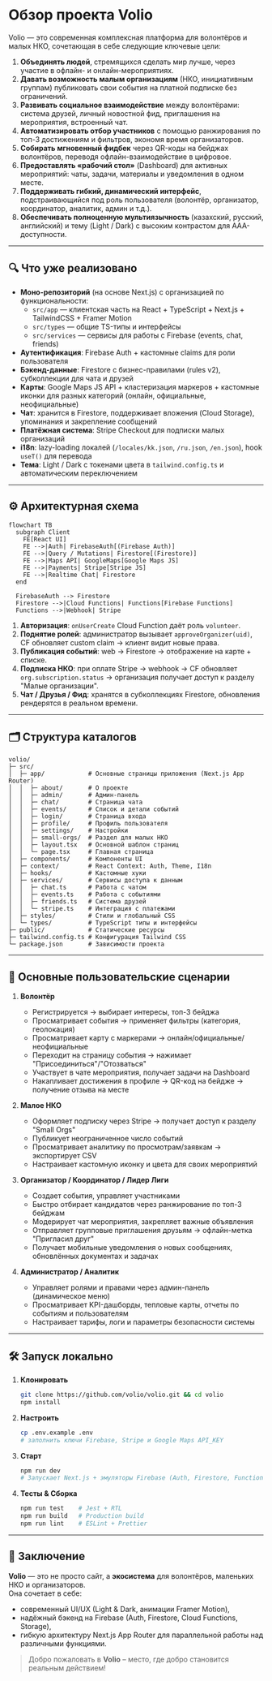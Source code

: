 # Обзор проекта **Volio**

Volio — это современная комплексная платформа для волонтёров и малых НКО, сочетающая в себе следующие ключевые цели:

1. **Объединять людей**, стремящихся сделать мир лучше, через участие в офлайн- и онлайн-мероприятиях.  
2. **Давать возможность малым организациям** (НКО, инициативным группам) публиковать свои события на платной подписке без ограничений.  
3. **Развивать социальное взаимодействие** между волонтёрами: система друзей, личный новостной фид, приглашения на мероприятия, встроенный чат.  
4. **Автоматизировать отбор участников** с помощью ранжирования по топ-3 достижениям и фильтров, экономя время организаторов.  
5. **Собирать мгновенный фидбек** через QR-коды на бейджах волонтёров, переводя офлайн-взаимодействие в цифровое.  
6. **Предоставлять «рабочий стол»** (Dashboard) для активных мероприятий: чаты, задачи, материалы и уведомления в одном месте.  
7. **Поддерживать гибкий, динамический интерфейс**, подстраивающийся под роль пользователя (волонтёр, организатор, координатор, аналитик, админ и т.д.).  
8. **Обеспечивать полноценную мультиязычность** (казахский, русский, английский) и тему (Light / Dark) с высоким контрастом для AAA-доступности.

---

## 🔍 Что уже реализовано

- **Моно-репозиторий** (на основе Next.js) с организацией по функциональности:
  - `src/app` — клиентская часть на React + TypeScript + Next.js + TailwindCSS + Framer Motion  
  - `src/types` — общие TS-типы и интерфейсы  
  - `src/services` — сервисы для работы с Firebase (events, chat, friends)
- **Аутентификация**: Firebase Auth + кастомные claims для роли пользователя  
- **Бэкенд-данные**: Firestore с бизнес-правилами (rules v2), субколлекции для чата и друзей  
- **Карты**: Google Maps JS API + кластеризация маркеров + кастомные иконки для разных категорий (онлайн, официальные, неофициальные)  
- **Чат**: хранится в Firestore, поддерживает вложения (Cloud Storage), упоминания и закрепление сообщений  
- **Платёжная система**: Stripe Checkout для подписки малых организаций  
- **i18n**: lazy-loading локалей (`/locales/kk.json`, `/ru.json`, `/en.json`), hook `useT()` для перевода  
- **Тема**: Light / Dark с токенами цвета в `tailwind.config.ts` и автоматическим переключением  

---

## ⚙️ Архитектурная схема

```mermaid
flowchart TB
  subgraph Client
    FE[React UI]
    FE -->|Auth| FirebaseAuth[(Firebase Auth)]
    FE -->|Query / Mutations| Firestore[(Firestore)]
    FE -->|Maps API| GoogleMaps[Google Maps JS]
    FE -->|Payments| Stripe[Stripe JS]
    FE -->|Realtime Chat| Firestore
  end

  FirebaseAuth --> Firestore
  Firestore -->|Cloud Functions| Functions[Firebase Functions]
  Functions -->|Webhook| Stripe
```

1. **Авторизация**: `onUserCreate` Cloud Function даёт роль `volunteer`.  
2. **Поднятие ролей**: администратор вызывает `approveOrganizer(uid)`, CF обновляет custom claim → клиент видит новые права.  
3. **Публикация событий**: web → Firestore → отображение на карте + списке.  
4. **Подписка НКО**: при оплате Stripe → webhook → CF обновляет `org.subscription.status` → организация получает доступ к разделу "Малые организации".  
5. **Чат / Друзья / Фид**: хранятся в субколлекциях Firestore, обновления рендерятся в реальном времени.  

---

## 🗂 Структура каталогов

```
volio/
├─ src/
│  ├─ app/            # Основные страницы приложения (Next.js App Router)
│  │  ├─ about/       # О проекте
│  │  ├─ admin/       # Админ-панель
│  │  ├─ chat/        # Страница чата
│  │  ├─ events/      # Список и детали событий
│  │  ├─ login/       # Страница входа
│  │  ├─ profile/     # Профиль пользователя
│  │  ├─ settings/    # Настройки
│  │  ├─ small-orgs/  # Раздел для малых НКО
│  │  ├─ layout.tsx   # Основной шаблон страниц
│  │  └─ page.tsx     # Главная страница
│  ├─ components/     # Компоненты UI
│  ├─ context/        # React Context: Auth, Theme, I18n
│  ├─ hooks/          # Кастомные хуки
│  ├─ services/       # Сервисы доступа к данным
│  │  ├─ chat.ts      # Работа с чатом
│  │  ├─ events.ts    # Работа с событиями
│  │  ├─ friends.ts   # Система друзей
│  │  └─ stripe.ts    # Интеграция с платежами
│  ├─ styles/         # Стили и глобальный CSS
│  └─ types/          # TypeScript типы и интерфейсы
├─ public/            # Статические ресурсы
├─ tailwind.config.ts # Конфигурация Tailwind CSS
└─ package.json       # Зависимости проекта
```

---

## 🎯 Основные пользовательские сценарии

1. **Волонтёр**  
   - Регистрируется → выбирает интересы, топ-3 бейджа  
   - Просматривает события → применяет фильтры (категория, геолокация)  
   - Просматривает карту с маркерами → онлайн/официальные/неофициальные  
   - Переходит на страницу события → нажимает "Присоединиться"/"Отозваться"  
   - Участвует в чате мероприятия, получает задачи на Dashboard  
   - Накапливает достижения в профиле → QR-код на бейдже → получение отзыва на месте  

2. **Малое НКО**  
   - Оформляет подписку через Stripe → получает доступ к разделу "Small Orgs"  
   - Публикует неограниченное число событий  
   - Просматривает аналитику по просмотрам/заявкам → экспортирует CSV  
   - Настраивает кастомную иконку и цвета для своих мероприятий  

3. **Организатор / Координатор / Лидер Лиги**  
   - Создает события, управляет участниками  
   - Быстро отбирает кандидатов через ранжирование по топ-3 бейджам  
   - Модерирует чат мероприятия, закрепляет важные объявления  
   - Отправляет групповые приглашения друзьям → офлайн-метка "Пригласил друг"  
   - Получает мобильные уведомления о новых сообщениях, обновлённых документах и задачах  

4. **Администратор / Аналитик**  
   - Управляет ролями и правами через админ-панель (динамическое меню)  
   - Просматривает KPI-дашборды, тепловые карты, отчеты по событиям и пользователям  
   - Настраивает тарифы, логи и параметры безопасности системы  

---

## 🛠 Запуск локально

1. **Клонировать**  
   ```bash
   git clone https://github.com/volio/volio.git && cd volio
   npm install
   ```
2. **Настроить**  
   ```bash
   cp .env.example .env
   # заполнить ключи Firebase, Stripe и Google Maps API_KEY
   ```
3. **Старт**  
   ```bash
   npm run dev
   # Запускает Next.js + эмуляторы Firebase (Auth, Firestore, Functions)
   ```
4. **Тесты & Cборка**  
   ```bash
   npm run test    # Jest + RTL
   npm run build   # Production build
   npm run lint    # ESLint + Prettier
   ```

---

## 🌟 Заключение

**Volio** — это не просто сайт, а **экосистема** для волонтёров, маленьких НКО и организаторов.  
Она сочетает в себе:
- современный UI/UX (Light & Dark, анимации Framer Motion),  
- надёжный бэкенд на Firebase (Auth, Firestore, Cloud Functions, Storage),  
- гибкую архитектуру Next.js App Router для параллельной работы над различными функциями.

> Добро пожаловать в **Volio** – место, где добро становится реальным действием! 